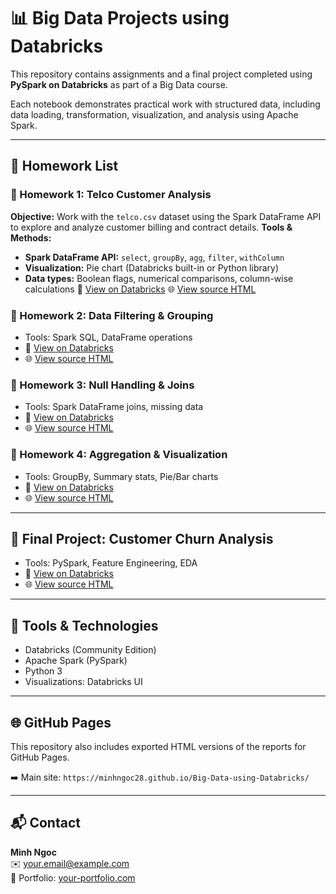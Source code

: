 
# 📊 Big Data Projects using Databricks

This repository contains assignments and a final project completed using **PySpark on Databricks** as part of a Big Data course.

Each notebook demonstrates practical work with structured data, including data loading, transformation, visualization, and analysis using Apache Spark.

---

## 📘 Homework List


### 🔹 Homework 1: Telco Customer Analysis
**Objective:** Work with the `telco.csv` dataset using the Spark DataFrame API to explore and analyze customer billing and contract details.
**Tools & Methods:**
- **Spark DataFrame API:** `select`, `groupBy`, `agg`, `filter`, `withColumn`
- **Visualization:** Pie chart (Databricks built-in or Python library)
- **Data types:** Boolean flags, numerical comparisons, column-wise calculations
📎 [View on Databricks](https://databricks-prod-cloudfront.cloud.databricks.com/public/4027ec902e239c93eaaa8714f173bcfc/7187073108757925/1702432397630851/7230453132478625/latest.html?classId=4cebf91d-721d-40da-bb89-ef715bc6935c&assignmentId=df79807a-db2a-4cb9-8c7f-a78c5c4f47cc&submissionId=eb6f5420-0327-e247-18cc-b5569595a55f)
🌐 [View source HTML](./HW1/index.html)

### 🔹 Homework 2: Data Filtering & Grouping
- Tools: Spark SQL, DataFrame operations
- 📎 [View on Databricks](https://databricks-prod-cloudfront.cloud.databricks.com/public/4027ec902e239c93eaaa8714f173bcfc/7187073108757925/3787615723006942/7230453132478625/latest.html?classId=4cebf91d-721d-40da-bb89-ef715bc6935c&assignmentId=2ca4b3a4-e395-4001-9589-8be8a51f45b2&submissionId=336c32ee-be22-396f-6c1e-c719060508f2)
- 🌐 [View source HTML](./HW2/index.html)

### 🔹 Homework 3: Null Handling & Joins
- Tools: Spark DataFrame joins, missing data
- 📎 [View on Databricks](https://databricks-prod-cloudfront.cloud.databricks.com/public/4027ec902e239c93eaaa8714f173bcfc/7187073108757925/3842912221195175/7230453132478625/latest.html?classId=4cebf91d-721d-40da-bb89-ef715bc6935c&assignmentId=d69cf287-b365-4260-a987-c8e24e737759&submissionId=9975ba62-a648-5c1a-d758-d014c6cb9d83)
- 🌐 [View source HTML](./HW3/index.html)

### 🔹 Homework 4: Aggregation & Visualization
- Tools: GroupBy, Summary stats, Pie/Bar charts
- 📎 [View on Databricks](https://databricks-prod-cloudfront.cloud.databricks.com/public/4027ec902e239c93eaaa8714f173bcfc/7187073108757925/656805036291463/7230453132478625/latest.html?classId=4cebf91d-721d-40da-bb89-ef715bc6935c&assignmentId=c63be8cc-8182-48ce-9f8b-3a81cab8a835&submissionId=58fc4eb5-93fb-ff07-5ae0-811e540838eb)
- 🌐 [View source HTML](./HW4/index.html)

---

## 🏁 Final Project: Customer Churn Analysis
- Tools: PySpark, Feature Engineering, EDA
- 📎 [View on Databricks](https://databricks-prod-cloudfront.cloud.databricks.com/public/4027ec902e239c93eaaa8714f173bcfc/6055497547201518/4177655741593856/323885277877152/latest.html?classId=4cebf91d-721d-40da-bb89-ef715bc6935c&assignmentId=a9046ed2-f267-4a86-83de-006653db11ba&submissionId=5c647a70-e1d9-2a5a-90eb-062d0650c9d2)
- 🌐 [View source HTML](./FinalProject/index.html)

---

## 🔧 Tools & Technologies

- Databricks (Community Edition)
- Apache Spark (PySpark)
- Python 3
- Visualizations: Databricks UI

---

## 🌐 GitHub Pages

This repository also includes exported HTML versions of the reports for GitHub Pages.

➡️ Main site: `https://minhngoc28.github.io/Big-Data-using-Databricks/`

---

## 📬 Contact

**Minh Ngoc**  
✉️ your.email@example.com  
🔗 Portfolio: [your-portfolio.com](https://your-portfolio.com)
